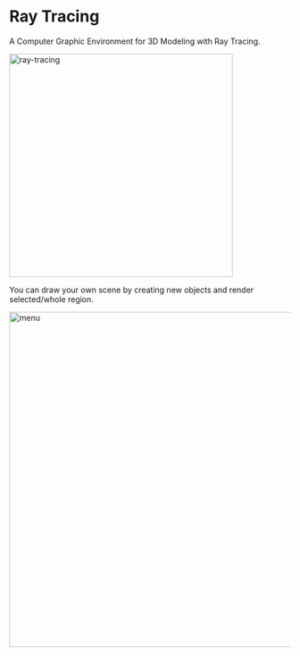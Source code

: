 # Ray Tracing
A Computer Graphic Environment for 3D Modeling with Ray Tracing.

<img src="https://github.com/irsisyphus/pictures/raw/master/ray-tracing/ray.png" alt="ray-tracing" width=400/>

You can draw your own scene by creating new objects and render selected/whole region.

<img src="https://github.com/irsisyphus/pictures/raw/master/ray-tracing/menu.png" alt="menu" width=600/>
